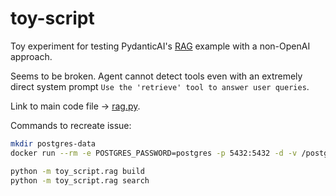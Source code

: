 # toy-script

Toy experiment for testing PydanticAI's [RAG](https://ai.pydantic.dev/examples/rag/) example with a non-OpenAI approach.

Seems to be broken. Agent cannot detect tools even with an extremely direct system prompt `Use the 'retrieve' tool to answer user queries`.

Link to main code file -> [rag.py](https://github.com/Achronus/toy-script/blob/main/toy_script/rag.py).

Commands to recreate issue:

```bash
mkdir postgres-data
docker run --rm -e POSTGRES_PASSWORD=postgres -p 5432:5432 -d -v /postgres-data:/var/lib/postgresql/data pgvector/pgvector:pg17
```

```bash
python -m toy_script.rag build
python -m toy_script.rag search
```
